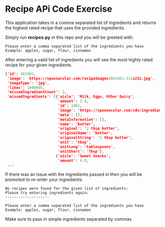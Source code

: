 # Recipe APi Code Exercise 

This application takes in a comma separated list of ingredients and returns the highest rated recipe that uses the 
provided ingredients.

Simply run **recipes.py** in this repo and you will be greeted with:
```
Please enter a comma separated list of the ingredients you have
Example: apples, sugar, flour, cinnamon
```

After entering a valid list of ingredients you will see the most highly rated recipe for your given 
ingredients.

```json
{'id': 801901,
 'image': 'https://spoonacular.com/recipeImages/801901-312x231.jpg',
 'imageType': 'jpg',
 'likes': 1090005,
 'missedIngredientCount': 2,
 'missedIngredients': [{'aisle': 'Milk, Eggs, Other Dairy',
                        'amount': 2.0,
                        'id': 1001,
                        'image': 'https://spoonacular.com/cdn/ingredients_100x100/butter-sliced.jpg',
                        'meta': [],
                        'metaInformation': [],
                        'name': 'butter',
                        'original': '2 tbsp butter',
                        'originalName': 'butter',
                        'originalString': '2 tbsp butter',
                        'unit': 'tbsp',
                        'unitLong': 'tablespoons',
                        'unitShort': 'Tbsp'},
                       {'aisle': 'Sweet Snacks',
                        'amount': 4.0,
 ...
```
If there was an issue with the ingredients passed in then you will be promoted to re-enter your ingredients.

```
No recipes were found for the given list of ingredients: 
Please try entering ingredients again:
--------------------

Please enter a comma separated list of the ingredients you have
Example: apples, sugar, flour, cinnamon
```
Make sure to pass in simple ingredients separated by commas  
